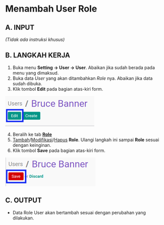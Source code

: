 # Menambah User Role

## A. INPUT

*(Tidak ada instruksi khusus)*

## B. LANGKAH KERJA

1. Buka menu **Setting -> User -> User**. Abaikan jika sudah berada pada menu yang dimaksud.
2. Buka data *User* yang akan ditambahkan *Role* nya. Abaikan jika data sudah dibuka.
3. Klik tombol **Edit** pada bagian atas-kiri form.

![](../../img/user/tombol-edit.png)

4. Beralih ke tab **[Role](./penjelasan.md#tab-role)**
5. <a name="l9">[Tambah](./menambah-user-role.md)/[Modifikasi](./memodifikasi-user-role.md)/[Hapus](./menghapus-user-role.md)</a>  **Role**. Ulangi langkah ini sampai **Role** sesuai dengan keinginan.
6. Klik tombol **Save** pada bagian atas-kiri form.

![](../../img/user/tombol-save-modifikasi.png)

## C. OUTPUT

* Data Role User akan bertambah sesuai dengan perubahan yang dilakukan.
